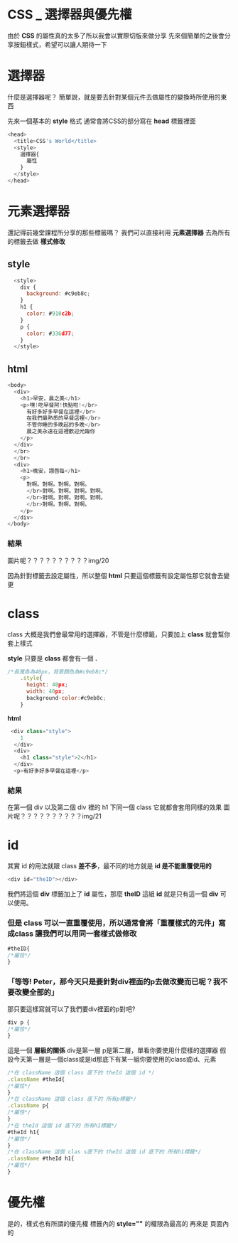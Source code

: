 # CSS _ 選擇器與優先權

由於 **CSS** 的屬性真的太多了所以我會以實際切版來做分享
先來個簡單的之後會分享按鈕樣式，希望可以讓人期待一下

# 選擇器
什麼是選擇器呢？
簡單說，就是要去針對某個元件去做屬性的變換時所使用的東西

先來一個基本的 **style** 格式
通常會將CSS的部分寫在 **head** 標籤裡面

```js
<head>
  <title>CSS's World</title>
  <style>
    選擇器{
      屬性
    }
  </style>
</head>
```

# 元素選擇器
還記得前幾堂課程所分享的那些標籤嗎？
我們可以直接利用 **元素選擇器** 去為所有的標籤去做 **樣式修改**

## style
```js
  <style>
    div {
      background: #c9eb8c;
    }
    h1 {
      color: #910c2b;
    }
    p {
      color: #336d77;
    }
  </style>
```

## html
```js
<body>
  <div>
    <h1>早安，晨之美</h1>
    <p>嘿!吃早餐阿!快點啦!</br>
      有好多好多早餐在這裡</br>
      在我們最熟悉的早餐店裡</br>
      不管你睡的多晚起的多晚</br>
      晨之美永遠在這裡歡迎光臨你
    </p>
  </div>
  </br>
  </br>
  <div>
    <h1>晚安，詡唇每</h1>
    <p>
      對啊。對啊。對啊。對啊。
      </br>對啊。對啊。對啊。對啊。
      </br>對啊。對啊。對啊。對啊。
      </br>對啊。對啊。對啊。
    </p>
  </div>
</body>
```

### 結果

圖片呢？？？？？？？？？？img/20

因為針對標籤去設定屬性，所以整個 **html** 只要這個標籤有設定屬性那它就會去變更


# class
class 大概是我們會最常用的選擇器，不管是什麼標籤，只要加上 **class** 就會幫你套上樣式

**style**
只要是 **class** 都會有一個 **.**

```js
/*長寬各為40px，背景顏色為#c9eb8c*/
    .style{
      height: 40px;
      width: 40px;
      background-color:#c9eb8c;
    }
```

**html**
```js
 <div class="style">
    1
  </div>
  <div>
    <h1 class="style">2</h1>
  </div>
  <p>有好多好多早餐在這裡</p>
```

### 結果
在第一個 div 以及第二個 div 裡的 h1 下同一個 class 它就都會套用同樣的效果
圖片呢？？？？？？？？？？img/21

# id
其實 id 的用法就跟 class **差不多**，最不同的地方就是 **id 是不能重覆使用的**

```js
<div id="theID"></div>
```

我們將這個 **div** 標籤加上了 **id** 屬性，那麼 **theID** 這組 **id** 就是只有這一個 **div** 可以使用。
### 但是 class 可以一直重覆使用，所以通常會將「重覆樣式的元件」寫成class 讓我們可以用同一套樣式做修改
```js
#theID{
/*屬性*/
}
```

### 「等等! Peter，那今天只是要針對div裡面的p去做改變而已呢？我不要改變全部的」

那只要這樣寫就可以了我們要div裡面的p對吧?

```js
div p {
/*屬性*/
}
```

這是一個 **層級的關係**
div是第一層 p是第二層，單看你要使用什麼樣的選擇器
假設今天第一層是一個class或是id那底下有某一組你要使用的class或id、元素
```js
/*在 className 這個 class 底下的 theId 這個 id */
.className #theId{
/*屬性*/
}
/*在 className 這個 class 底下的 所有p標籤*/
.className p{
/*屬性*/
}
/*在 theId 這個 id 底下的 所有h1標籤*/
#theId h1{
/*屬性*/
}
/*在 className 這個 clas s底下的 theId 這個 id 底下的 所有h1標籤*/
.className #theId h1{
/*屬性*/
}
```

# 優先權
是的，樣式也有所謂的優先權
標籤內的 **style=""** 的權限為最高的
再來是 頁面內的 <style> 裡寫的樣式，最後是 外部連結引入的樣式

#The Rule：標籤內的樣式 ==> 頁面內的樣式 ==> 外部引入的樣式

### 實例
### style
```js
  .style{
    height: 40px;
    width: 40px;
    background-color:#415c10;
  }
```
### html
```js
 <div class="style" style=" background-color:#c9eb8c;">
    1
 </div >
 <div class="style">
   <h1>2</h1>
 </div>
 ```

來仔細看原本的 **class** 的背景顏色都是設定為深棕綠色，
而我也在標籤裡的 **style** 寫了 **相同的屬性 background-color **，因為標籤內的 **style** 的優先權比 **.class** 高所以會以style內的為主
直接看 **開發者工具** （忘記怎麼打開就複習一下前面的分享唷）

圖片呢？？？？？？？？？？img/22

再來是樣式內寫屬性的優先順序
最後一個樣式屬性的權限會比之前的高

**id** ＞ **class**
因為 **id** 不可重覆的關係所它的優先權比 **class** 高，當兩個相衝突的時候會以 **id** 為主

最終大魔王 **!important**
假設使用了 **!important** 該屬性的優先權會被拉到最高，它會無視之前上面的優先權關係。

那當有 **!important** 時，優先權就是依先後順序，跟其它選擇器的優先權規則一樣，所以除非必要不然最好少用!important。
